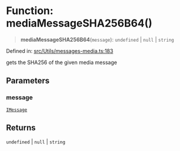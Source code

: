 # Function: mediaMessageSHA256B64()

> **mediaMessageSHA256B64**(`message`): `undefined` \| `null` \| `string`

Defined in: [src/Utils/messages-media.ts:183](https://github.com/Fokusdotid/Baileys/blob/f4c7971f59af0b012f8de667e7a21ae12f7bbf19/src/Utils/messages-media.ts#L183)

gets the SHA256 of the given media message

## Parameters

### message

[`IMessage`](../namespaces/proto/interfaces/IMessage.md)

## Returns

`undefined` \| `null` \| `string`
